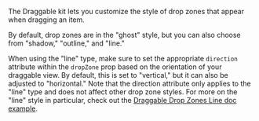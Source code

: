   The Draggable kit lets you customize the style of drop zones that appear when dragging an item.

By default, drop zones are in the "ghost" style, but you can also choose from "shadow," "outline," and "line."

When using the "line" type, make sure to set the appropriate `direction` attribute within the `dropZone` prop based on the orientation of your draggable view. By default, this is set to "vertical," but it can also be adjusted to "horizontal." Note that the direction attribute only applies to the "line" type and does not affect other drop zone styles. For more on the "line" style in particular, check out the [Draggable Drop Zones Line doc example](https://playbook.powerapp.cloud/kits/draggable/react#draggable-drop-zones-line).